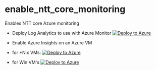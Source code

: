 # enable_ntt_core_monitoring
Enables NTT core Azure  monitoring


- Deploy Log Analytics to use with Azure Monitor
[![Deploy to Azure](https://aka.ms/deploytoazurebutton)](https://portal.azure.com/#create/Microsoft.Template/uri/https%3A%2F%2Fraw.githubusercontent.com%2Fecapote%2Fenable_ntt_core_monitoring%2Fmain%2Fntt_core_service_log_analytics.json)


- Enable Azure Insights on an Azure VM
- for *Nix VMs:
[![Deploy to Azure](https://aka.ms/deploytoazurebutton)](https://portal.azure.com/#create/Microsoft.Template/uri/https%3A%2F%2Fraw.githubusercontent.com%2Fecapote%2Fenable_ntt_core_monitoring%2Fmain%2Fenable-insights-linux.json)

- for Win VM's
[![Deploy to Azure](https://aka.ms/deploytoazurebutton)](https://portal.azure.com/#create/Microsoft.Template/uri/https%3A%2F%2Fraw.githubusercontent.com%2Fecapote%2Fenable_ntt_core_monitoring%2Fmain%2Fenable-insights-windows.json)

